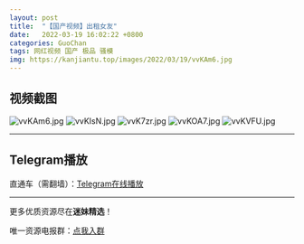 ```yaml
---
layout: post
title:  "【国产视频】出租女友"
date:   2022-03-19 16:02:22 +0800
categories: GuoChan
tags: 网红视频 国产 极品 骚模
img: https://kanjiantu.top/images/2022/03/19/vvKAm6.jpg
---
```



## 视频截图

![vvKAm6.jpg](https://kanjiantu.top/images/2022/03/19/vvKAm6.jpg)
![vvKIsN.jpg](https://kanjiantu.top/images/2022/03/19/vvKIsN.jpg)
![vvK7zr.jpg](https://kanjiantu.top/images/2022/03/19/vvK7zr.jpg)
![vvKOA7.jpg](https://kanjiantu.top/images/2022/03/19/vvKOA7.jpg)
![vvKVFU.jpg](https://kanjiantu.top/images/2022/03/19/vvKVFU.jpg)

* * *
## Telegram播放

直通车（需翻墙）：[Telegram在线播放](https://t.me/mimeijingxuan/167)

* * *
更多优质资源尽在**迷妹精选**！

唯一资源电报群：[点我入群](https://t.me/mimeijingxuan)


